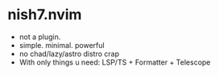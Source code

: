 # nish7.nvim
- not a plugin.
- simple. minimal. powerful
- no chad/lazy/astro distro crap
- With only things u need: LSP/TS + Formatter + Telescope
